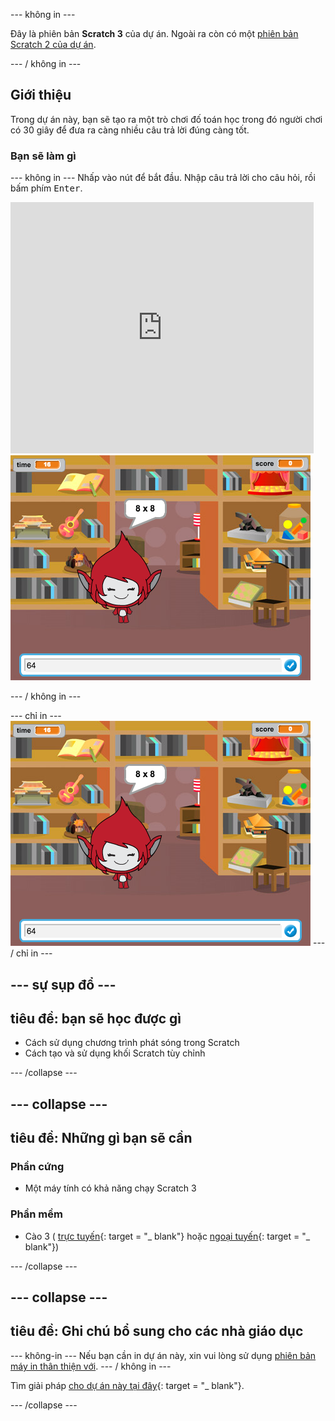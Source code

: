\--- không in \---

Đây là phiên bản **Scratch 3** của dự án. Ngoài ra còn có một [phiên bản Scratch 2 của dự án](https://projects.raspberrypi.org/en/projects/brain-game-scratch2).

\--- / không in \---

## Giới thiệu

Trong dự án này, bạn sẽ tạo ra một trò chơi đố toán học trong đó người chơi có 30 giây để đưa ra càng nhiều câu trả lời đúng càng tốt.

### Bạn sẽ làm gì

\--- không in \--- Nhấp vào nút để bắt đầu. Nhập câu trả lời cho câu hỏi, rồi bấm phím <kbd>Enter</kbd>.

<div class="scratch-preview">
  <iframe allowtransparency="true" width="485" height="402" src="https://scratch.mit.edu/projects/embed/250234955/?autostart=false" frameborder="0" scrolling="no"></iframe>
  <img src="images/brain-final.png">
</div>

\--- / không in \---

\--- chỉ in \--- ![Brain Game](images/brain-final.png) \--- / chỉ in \---

## \--- sự sụp đổ \---

## tiêu đề: bạn sẽ học được gì

+ Cách sử dụng chương trình phát sóng trong Scratch
+ Cách tạo và sử dụng khối Scratch tùy chỉnh

\--- /collapse \---

## \--- collapse \---

## tiêu đề: Những gì bạn sẽ cần

### Phần cứng

+ Một máy tính có khả năng chạy Scratch 3

### Phần mềm

+ Cào 3 ( [trực tuyến](http://rpf.io/scratchon){: target = "_ blank"} hoặc [ngoại tuyến](http://rpf.io/scratchoff){: target = "_ blank"})

\--- /collapse \---

## \--- collapse \---

## tiêu đề: Ghi chú bổ sung cho các nhà giáo dục

\--- không-in \--- Nếu bạn cần in dự án này, xin vui lòng sử dụng [phiên bản máy in thân thiện với](https://projects.raspberrypi.org/en/projects/brain-game/print). \--- / không in \---

Tìm giải pháp [cho dự án này tại đây](http://rpf.io/p/en/brain-game-get){: target = "_ blank"}.

\--- /collapse \---